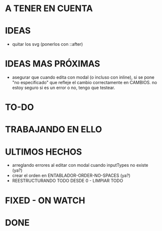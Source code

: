 # A TENER EN CUENTA

# IDEAS

- quitar los svg (ponerlos con ::after)

# IDEAS MAS PRÓXIMAS

- asegurar que cuando edita con modal (o incluso con inline), si se pone "no especificado" que refleje el cambio correctamente en CAMBIOS. no estoy seguro si es un error o no, tengo que testear.

# TO-DO

# TRABAJANDO EN ELLO

# ULTIMOS HECHOS

- arreglando errores al editar con modal cuando inputTypes no existe (ya?)
- crear el orden en ENTABLADOR-ORDER-NO-SPACES (ya?)
- REESTRUCTURANDO TODO DESDE 0 - LIMPIAR TODO

# FIXED - ON WATCH

# DONE
